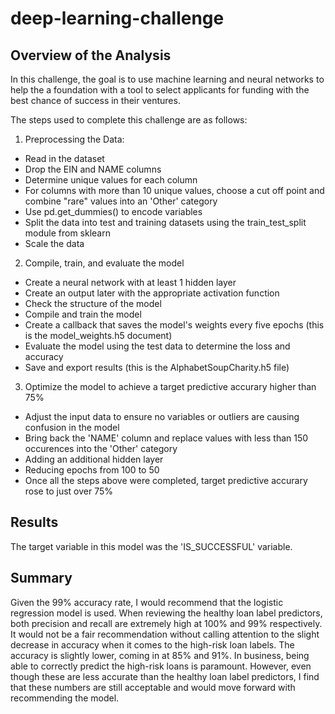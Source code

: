 # deep-learning-challenge

## Overview of the Analysis

In this challenge, the goal is to use machine learning and neural networks to help the a foundation with a tool to select applicants for funding with the best chance of success in their ventures.

The steps used to complete this challenge are as follows: 
1. Preprocessing the Data:
*  Read in the dataset
*  Drop the EIN and NAME columns
*  Determine unique values for each column
*  For columns with more than 10 unique values, choose a cut off point and combine "rare" values into an 'Other' category
*  Use pd.get_dummies() to encode variables
*  Split the data into test and training datasets using the train_test_split module from sklearn
*  Scale the data


2. Compile, train, and evaluate the model
*  Create a neural network with at least 1 hidden layer
*  Create an output later with the appropriate activation function
*  Check the structure of the model
*  Compile and train the model
*  Create a callback that saves the model's weights every five epochs (this is the model_weights.h5 document)
*  Evaluate the model using the test data to determine the loss and accuracy
*  Save and export results (this is the AlphabetSoupCharity.h5 file)


3. Optimize the model to achieve a target predictive accurary higher than 75%
*  Adjust the input data to ensure no variables or outliers are causing confusion in the model
*  Bring back the 'NAME' column and replace values with less than 150 occurences into the 'Other' category
*  Adding an additional hidden layer
*  Reducing epochs from 100 to 50
*  Once all the steps above were completed, target predictive accurary rose to just over 75%


## Results

The target variable in this model was the 'IS_SUCCESSFUL' variable.

## Summary

Given the 99% accuracy rate, I would recommend that the logistic regression model is used. When reviewing the healthy loan label predictors, both precision and recall are extremely high at 100% and 99% respectively. It would not be a fair recommendation without calling attention to the slight decrease in accuracy when it comes to the high-risk loan labels. The accuracy is slightly lower, coming in at 85% and 91%. In business, being able to correctly predict the high-risk loans is paramount. However, even though these are less accurate than the healthy loan label predictors, I find that these numbers are still acceptable and would move forward with recommending the model. 

